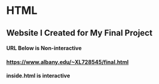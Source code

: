 # HTML
## Website I Created for My Final Project
#### URL Below is Non-interactive 
#### https://www.albany.edu/~XL728545/final.html
#### inside.html is interactive
